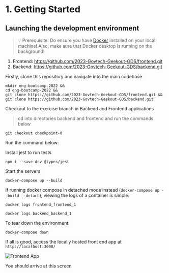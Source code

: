# 1. Getting Started

## Launching the development environment

> 💡 Prerequisite: Do ensure you have [Docker](https://www.docker.com/get-started) installed on your local machine! Also, make sure that Docker desktop is running on the background!

1. Frontend: https://github.com/2023-Govtech-Geekout-GDS/frontend.git
2. Backend: https://github.com/2023-Govtech-Geekout-GDS/backend.git

Firstly, clone this repository and navigate into the main codebase

```console
mkdir eng-bootcamp-2022 &&
cd eng-bootcamp-2022 &&
git clone https://github.com/2023-Govtech-Geekout-GDS/frontend.git &&
git clone https://github.com/2023-Govtech-Geekout-GDS/backend.git
```

Checkout to the exercise branch in Backend and Frontend applications

> cd into directories backend and frontend and run the commands below


```console
git checkout checkpoint-0
```

Run the command below:

Install jest to run tests
```console
npm i --save-dev @types/jest
```

Start the servers
```console
docker-compose up --build
```

If running docker compose in detached mode instead (`docker-compose up --build --detach`), viewing the logs of a container is simple:

```console
docker logs frontend_frontend_1
```

```console
docker logs backend_backend_1
```

To tear down the environment:

```console
docker-compose down
```

If all is good, access the locally hosted front end app at `http://localhost:3000/`


![Frontend App](https://user-images.githubusercontent.com/43963814/134466840-341293c3-c0cd-4edd-b64d-e6564ab20199.png "Frontend App")

You should arrive at this screen